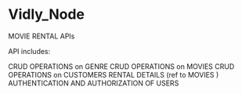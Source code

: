 # Vidly_Node

MOVIE RENTAL APIs

API includes: 

CRUD OPERATIONS on GENRE
CRUD OPERATIONS on MOVIES
CRUD OPERATIONS on CUSTOMERS
RENTAL DETAILS (ref to MOVIES )
AUTHENTICATION AND AUTHORIZATION OF USERS

